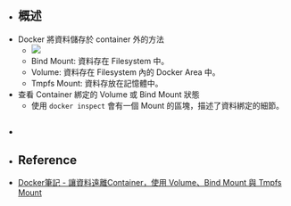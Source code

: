 - ## 概述
- Docker 將資料儲存於 container 外的方法
	- ![](https://miro.medium.com/max/501/0*NP2huq9XtEMxn1YG.png)
	- Bind Mount: 資料存在 Filesystem 中。
	- Volume: 資料存在 Filesystem 內的 Docker Area 中。
	- Tmpfs Mount: 資料存放在記憶體中。
- 查看 Container 綁定的 Volume 或 Bind Mount 狀態
	- 使用 `docker inspect` 會有一個 Mount 的區塊，描述了資料綁定的細節。
- ##
- ## Reference
- [Docker筆記 - 讓資料遠離Container，使用 Volume、Bind Mount 與 Tmpfs Mount](https://medium.com/alberthg-docker-notes/docker%E7%AD%86%E8%A8%98-%E8%AE%93%E8%B3%87%E6%96%99%E9%81%A0%E9%9B%A2container-%E4%BD%BF%E7%94%A8-volume-bind-mount-%E8%88%87-tmpfs-mount-6908da341d11)